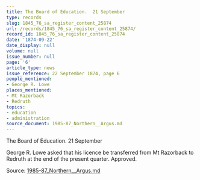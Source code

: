 ```yaml
---
title: The Board of Education.  21 September
type: records
slug: 1845_76_sa_register_content_25874
url: /records/1845_76_sa_register_content_25874/
record_id: 1845_76_sa_register_content_25874
date: '1874-09-22'
date_display: null
volume: null
issue_number: null
page: '6'
article_type: news
issue_reference: 22 September 1874, page 6
people_mentioned:
- George R. Lowe
places_mentioned:
- Mt Razorback
- Redruth
topics:
- education
- administration
source_document: 1985-87_Northern__Argus.md
---
```


The Board of Education.  21 September

George R. Lowe asked that his licence be transferred from Mt Razorback to Redruth at the end of the present quarter.  Approved.

Source: [1985-87_Northern__Argus.md](/downloads/markdown/1985-87_Northern__Argus.md)
